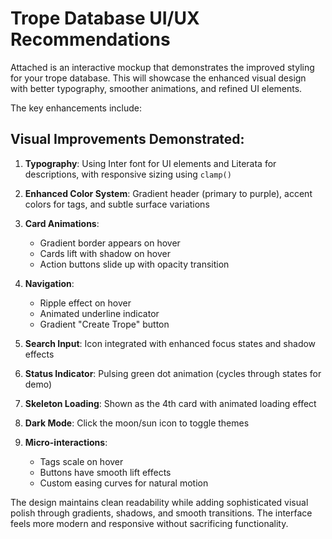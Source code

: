 # Trope Database UI/UX Recommendations

Attached is an interactive mockup that demonstrates the improved styling for your trope database. This will showcase the enhanced visual design with better typography, smoother animations, and refined UI elements.

The key enhancements include:

## Visual Improvements Demonstrated:

1. **Typography**: Using Inter font for UI elements and Literata for descriptions, with responsive sizing using `clamp()`

2. **Enhanced Color System**: Gradient header (primary to purple), accent colors for tags, and subtle surface variations

3. **Card Animations**: 
   - Gradient border appears on hover
   - Cards lift with shadow on hover
   - Action buttons slide up with opacity transition

4. **Navigation**: 
   - Ripple effect on hover
   - Animated underline indicator
   - Gradient "Create Trope" button

5. **Search Input**: Icon integrated with enhanced focus states and shadow effects

6. **Status Indicator**: Pulsing green dot animation (cycles through states for demo)

7. **Skeleton Loading**: Shown as the 4th card with animated loading effect

8. **Dark Mode**: Click the moon/sun icon to toggle themes

9. **Micro-interactions**: 
   - Tags scale on hover
   - Buttons have smooth lift effects
   - Custom easing curves for natural motion

The design maintains clean readability while adding sophisticated visual polish through gradients, shadows, and smooth transitions. The interface feels more modern and responsive without sacrificing functionality.